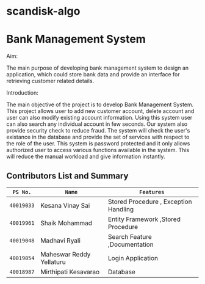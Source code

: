 # scandisk-algo


# Bank Management System

Aim:
     
  The main purpose of developing bank management system to design an application, which could store bank data and provide an interface for retrieving customer       related details.

Introduction:

  The main objective of the project is to develop Bank Management System. This project allows user to add new customer account, delete account and user can also modify existing account information. Using this system user can also search any individual account in few seconds. Our system also provide security check to reduce fraud. The system will check the user's existance in the database and provide the set of services with respect to the role of the user. This system is password protected and it only allows authorized user to access various functions available in the system. This will reduce the manual workload and give information instantly.  

         

## Contributors List and Summary

`PS No.` |  `Name`   |    `Features`    | 
-------|---------|----------------|
`40019033`   | Kesana Vinay Sai | Stored Procedure , Exception Handling
`40019961`   | Shaik Mohammad | Entity Framework ,Stored Procedure
`40019048`       | Madhavi Ryali  |  Search Feature ,Documentation
`40019054` | Maheswar Reddy Yellaturu |  Login Application
`40018987`      | Mirthipati Kesavarao |  Database


